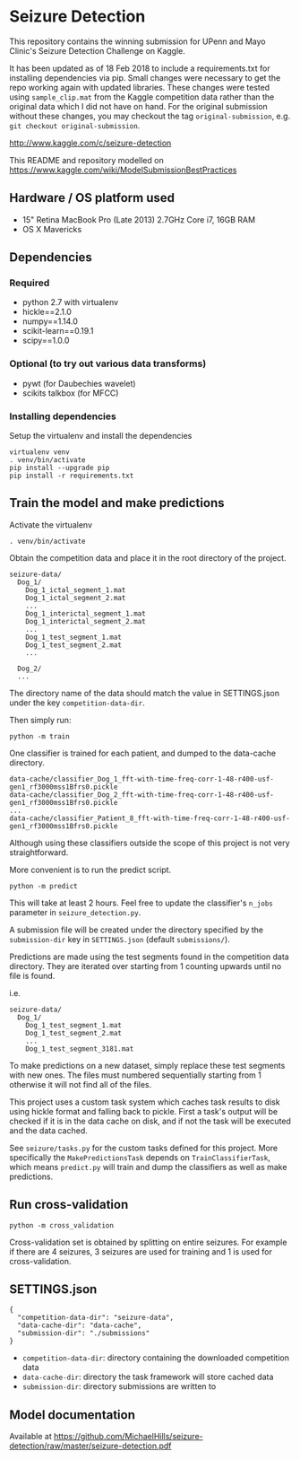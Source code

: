 # Seizure Detection

This repository contains the winning submission for UPenn and Mayo Clinic's Seizure Detection Challenge on Kaggle.

It has been updated as of 18 Feb 2018 to include a requirements.txt for installing dependencies via pip. Small changes
were necessary to get the repo working again with updated libraries. These changes were tested using `sample_clip.mat`
from the Kaggle competition data rather than the original data which I did not have on hand. For the original submission
without these changes, you may checkout the tag `original-submission`, e.g. `git checkout original-submission`.

http://www.kaggle.com/c/seizure-detection

This README and repository modelled on https://www.kaggle.com/wiki/ModelSubmissionBestPractices

## Hardware / OS platform used

 * 15" Retina MacBook Pro (Late 2013) 2.7GHz Core i7, 16GB RAM
 * OS X Mavericks

## Dependencies

### Required

 * python 2.7 with virtualenv
 * hickle==2.1.0
 * numpy==1.14.0
 * scikit-learn==0.19.1
 * scipy==1.0.0

### Optional (to try out various data transforms)

 * pywt (for Daubechies wavelet)
 * scikits talkbox (for MFCC)

### Installing dependencies

Setup the virtualenv and install the dependencies

```
virtualenv venv
. venv/bin/activate
pip install --upgrade pip
pip install -r requirements.txt
```

## Train the model and make predictions

Activate the virtualenv

```
. venv/bin/activate
```

Obtain the competition data and place it in the root directory of the project.
```
seizure-data/
  Dog_1/
    Dog_1_ictal_segment_1.mat
    Dog_1_ictal_segment_2.mat
    ...
    Dog_1_interictal_segment_1.mat
    Dog_1_interictal_segment_2.mat
    ...
    Dog_1_test_segment_1.mat
    Dog_1_test_segment_2.mat
    ...

  Dog_2/
  ...
```

The directory name of the data should match the value in SETTINGS.json under the key `competition-data-dir`.

Then simply run:
```
python -m train
```

One classifier is trained for each patient, and dumped to the data-cache directory.

```
data-cache/classifier_Dog_1_fft-with-time-freq-corr-1-48-r400-usf-gen1_rf3000mss1Bfrs0.pickle
data-cache/classifier_Dog_2_fft-with-time-freq-corr-1-48-r400-usf-gen1_rf3000mss1Bfrs0.pickle
...
data-cache/classifier_Patient_8_fft-with-time-freq-corr-1-48-r400-usf-gen1_rf3000mss1Bfrs0.pickle
```

Although using these classifiers outside the scope of this project is not very straightforward.

More convenient is to run the predict script.

```
python -m predict
```

This will take at least 2 hours. Feel free to update the classifier's `n_jobs` parameter
in `seizure_detection.py`.

A submission file will be created under the directory specified by the `submission-dir` key
in `SETTINGS.json` (default `submissions/`).

Predictions are made using the test segments found in the competition data directory. They
are iterated over starting from 1 counting upwards until no file is found.

i.e.
```
seizure-data/
  Dog_1/
    Dog_1_test_segment_1.mat
    Dog_1_test_segment_2.mat
    ...
    Dog_1_test_segment_3181.mat
```

To make predictions on a new dataset, simply replace these test segments with new ones.
The files must numbered sequentially starting from 1 otherwise it will not find all of
the files.

This project uses a custom task system which caches task results to disk using hickle format and
falling back to pickle. First a task's output will be checked if it is in the data cache on disk,
and if not the task will be executed and the data cached.

See `seizure/tasks.py` for the custom tasks defined for this project. More specifically the
`MakePredictionsTask` depends on `TrainClassifierTask`, which means `predict.py` will train
and dump the classifiers as well as make predictions.

## Run cross-validation

```
python -m cross_validation
```

Cross-validation set is obtained by splitting on entire seizures. For example if there are 4 seizures,
3 seizures are used for training and 1 is used for cross-validation.


## SETTINGS.json

```
{
  "competition-data-dir": "seizure-data",
  "data-cache-dir": "data-cache",
  "submission-dir": "./submissions"
}
```

* `competition-data-dir`: directory containing the downloaded competition data
* `data-cache-dir`: directory the task framework will store cached data
* `submission-dir`: directory submissions are written to


## Model documentation

Available at https://github.com/MichaelHills/seizure-detection/raw/master/seizure-detection.pdf

